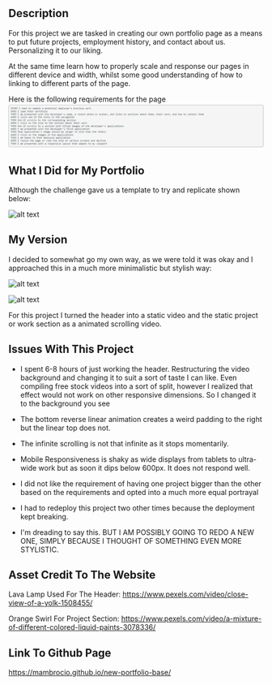 # <Mod Two Challenge>

## Description

For this project we are tasked in creating our own portfolio page as a means to put future projects, employment history, and contact about us.
Personalizing it to our liking.

At the same time learn how to properly scale and response our pages in different device and width, whilst some good understanding of how to linking to different parts of the page.

Here is the following requirements for the page
![alt text](assets/images/requirements.PNG)

## What I Did for My Portfolio 

Although the challenge gave us a template to try and replicate shown below:

![alt text](assets/images/example-portfolio.gif)

## My Version

I decided to somewhat go my own way, as we were told it was okay and I approached this in a much more minimalistic but stylish way: 

![alt text](assets/images/read-me-preview.gif)

![alt text](assets/images/read-me-preview_2.gif)


For this project I turned the header into a static video and the static project or work section as a animated scrolling video.


## Issues With This Project

* I spent 6-8 hours of just working the header. Restructuring the video background and changing it to suit a sort of taste I can like. Even compiling free stock videos into a sort of split, however I realized that effect would not work on other responsive dimensions. So I changed it to the background you see

* The bottom reverse linear animation creates a weird padding to the right but the linear top does not.

* The infinite scrolling is not that infinite as it stops momentarily.

* Mobile Responsiveness is shaky as wide displays from tablets to ultra-wide work but as soon it dips below 600px. It does not respond well. 

* I did not like the requirement of having one project bigger than the other based on the requirements and opted into a much more equal portrayal

* I had to redeploy this project two other times because the deployment kept breaking. 

* I'm dreading to say this. BUT I AM POSSIBLY GOING TO REDO A NEW ONE, SIMPLY BECAUSE I THOUGHT OF SOMETHING EVEN MORE STYLISTIC.

## Asset Credit To The Website

Lava Lamp Used For The Header:
    https://www.pexels.com/video/close-view-of-a-yolk-1508455/ 

Orange Swirl For Project Section:
    https://www.pexels.com/video/a-mixture-of-different-colored-liquid-paints-3078336/

## Link To Github Page

https://mambrocio.github.io/new-portfolio-base/